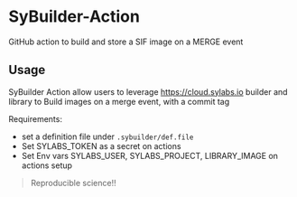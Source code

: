# SyBuilder-Action
GitHub action to build and store a SIF image on a MERGE event

## Usage

SyBuilder Action allow users to leverage  https://cloud.sylabs.io builder and library to
Build images on a merge event, with a commit tag

Requirements:
 - set a definition file under `.sybuilder/def.file`
 - Set SYLABS_TOKEN as a secret on actions
 - Set Env vars SYLABS_USER, SYLABS_PROJECT, LIBRARY_IMAGE on actions setup


> Reproducible science!!
